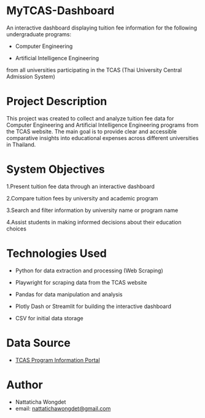 # MyTCAS-Dashboard
An interactive dashboard displaying tuition fee information for the following undergraduate programs:

- Computer Engineering

- Artificial Intelligence Engineering

from all universities participating in the TCAS (Thai University Central Admission System)

# Project Description

This project was created to collect and analyze tuition fee data for Computer Engineering and Artificial Intelligence Engineering programs from the TCAS website. The main goal is to provide clear and accessible comparative insights into educational expenses across different universities in Thailand.

# System Objectives

1.Present tuition fee data through an interactive dashboard

2.Compare tuition fees by university and academic program

3.Search and filter information by university name or program name

4.Assist students in making informed decisions about their education choices

# Technologies Used
- Python for data extraction and processing (Web Scraping)

- Playwright for scraping data from the TCAS website

- Pandas for data manipulation and analysis

- Plotly Dash or Streamlit for building the interactive dashboard

- CSV for initial data storage

#  Data Source
-  [TCAS Program Information Portal](https://tcas.mytcas.com)

# Author
- Nattaticha Wongdet
- email: nattatichawongdet@gmail.com

